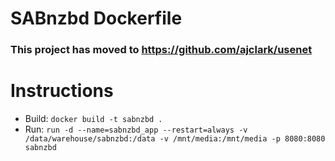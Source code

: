
#  SABnzbd Dockerfile

### This project has moved to https://github.com/ajclark/usenet

# Instructions

* Build: `docker build -t sabnzbd .`
* Run: `run -d --name=sabnzbd_app --restart=always -v /data/warehouse/sabnzbd:/data -v /mnt/media:/mnt/media -p 8080:8080 sabnzbd`

